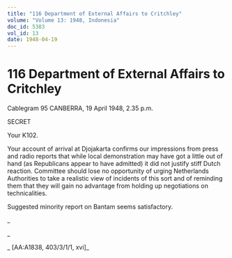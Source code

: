 ```yaml
---
title: "116 Department of External Affairs to Critchley"
volume: "Volume 13: 1948, Indonesia"
doc_id: 5383
vol_id: 13
date: 1948-04-19
---
```


# 116 Department of External Affairs to Critchley

Cablegram 95 CANBERRA, 19 April 1948, 2.35 p.m.

SECRET

Your K102.

Your account of arrival at Djojakarta confirms our impressions from press and radio reports that while local demonstration may have got a little out of hand (as Republicans appear to have admitted) it did not justify stiff Dutch reaction. Committee should lose no opportunity of urging Netherlands Authorities to take a realistic view of incidents of this sort and of reminding them that they will gain no advantage from holding up negotiations on technicalities.

Suggested minority report on Bantam seems satisfactory.

_

_

_ [AA:A1838, 403/3/1/1, xvi]_
